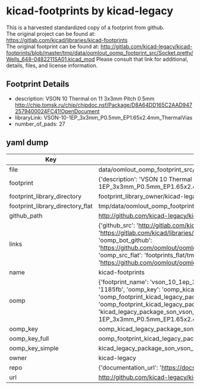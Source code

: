 # kicad-footprints by kicad-legacy  
This is a harvested standardized copy of a footprint from github.  
The original project can be found at:  
https://gitlab.com/kicad/libraries/kicad-footprints  
The original footprint can be found at:
http://gitlab.com/kicad-legacy/kicad-footprints/blob/master/tmp/data/oomlout_oomp_footprint_src/Socket.pretty/Wells_648-0482211SA01.kicad_mod
Please consult that link for additional, details, files, and license information.  
## Footprint Details
* description: VSON 10 Thermal on 11 3x3mm Pitch 0.5mm http://chip.tomsk.ru/chip/chipdoc.nsf/Package/D8A64DD165C2AAD9472579400024FC41!OpenDocument  
* libraryLink: VSON-10-1EP_3x3mm_P0.5mm_EP1.65x2.4mm_ThermalVias  
* number_of_pads: 27  
## yaml dump  
| Key | Value |  
| --- | --- |  
| file | data/oomlout_oomp_footprint_src/kicad-footprints/Package_SON.pretty/VSON-10-1EP_3x3mm_P0.5mm_EP1.65x2.4mm_ThermalVias.kicad_mod |  
| footprint | {'description': 'VSON 10 Thermal on 11 3x3mm Pitch 0.5mm http://chip.tomsk.ru/chip/chipdoc.nsf/Package/D8A64DD165C2AAD9472579400024FC41!OpenDocument', 'libraryLink': 'VSON-10-1EP_3x3mm_P0.5mm_EP1.65x2.4mm_ThermalVias', 'number_of_pads': 27} |  
| footprint_library_directory | footprint_library_owner/kicad-legacy_kicad-footprints |  
| footprint_library_directory_flat | tmp/data/oomlout_oomp_footprint_src/footprints_flat/kicad_legacy_package_son_vson_10_1ep_3x3mm_p0_5mm_ep1_65x2_4mm_thermalvias/working |  
| github_path | http://github.com/kicad-legacy/kicad-footprints/blob/master/tmp/data/oomlout_oomp_footprint_src/Package_SON.pretty/VSON-10-1EP_3x3mm_P0.5mm_EP1.65x2.4mm_ThermalVias.kicad_mod |  
| links | {'github_src': 'http://gitlab.com/kicad-legacy/kicad-footprints/blob/master/tmp/data/oomlout_oomp_footprint_src/Socket.pretty/Wells_648-0482211SA01.kicad_mod', 'github_src_repo': 'https://gitlab.com/kicad/libraries/kicad-footprints', 'oomp_bot': 'tmp/data/oomlout_oomp_footprint_src/footprints/kicad_legacy_package_son_vson_10_1ep_3x3mm_p0_5mm_ep1_65x2_4mm_thermalvias/working', 'oomp_bot_github': 'https://github.com/oomlout/oomlout_oomp_footprint_bot/tree/main/tmp/data/oomlout_oomp_footprint_src/footprints/kicad_legacy_package_son_vson_10_1ep_3x3mm_p0_5mm_ep1_65x2_4mm_thermalvias/working', 'oomp_src_flat': 'footprints_flat/tmp/data/oomlout_oomp_footprint_src/footprints_flat/kicad_legacy_package_son_vson_10_1ep_3x3mm_p0_5mm_ep1_65x2_4mm_thermalvias/working', 'oomp_src_flat_github': 'https://github.com/oomlout/oomlout_oomp_footprint_src/tree/main/tmp/data/oomlout_oomp_footprint_src/footprints_flat/kicad_legacy_package_son_vson_10_1ep_3x3mm_p0_5mm_ep1_65x2_4mm_thermalvias/working'} |  
| name | kicad-footprints |  
| oomp | {'footprint_name': 'vson_10_1ep_3x3mm_p0_5mm_ep1_65x2_4mm_thermalvias', 'library_name': 'package_son', 'md5': '1185fb974c050bbb60a536201dbe17c6', 'md5_10': '1185fb974c', 'md5_5': '1185f', 'md5_6': '1185fb', 'oomp_key': 'oomp_kicad_legacy_package_son_vson_10_1ep_3x3mm_p0_5mm_ep1_65x2_4mm_thermalvias', 'oomp_key_extra': 'oomp_footprint_kicad_legacy_package_son_vson_10_1ep_3x3mm_p0_5mm_ep1_65x2_4mm_thermalvias', 'oomp_key_full': 'oomp_footprint_kicad_legacy_package_son_vson_10_1ep_3x3mm_p0_5mm_ep1_65x2_4mm_thermalvias_1185fb', 'oomp_key_simple': 'kicad_legacy_package_son_vson_10_1ep_3x3mm_p0_5mm_ep1_65x2_4mm_thermalvias', 'original_filename': 'data/oomlout_oomp_footprint_src/kicad-footprints/Package_SON.pretty/VSON-10-1EP_3x3mm_P0.5mm_EP1.65x2.4mm_ThermalVias.kicad_mod', 'owner_name': 'kicad_legacy'} |  
| oomp_key | oomp_kicad_legacy_package_son_vson_10_1ep_3x3mm_p0_5mm_ep1_65x2_4mm_thermalvias |  
| oomp_key_full | oomp_footprint_kicad_legacy_package_son_vson_10_1ep_3x3mm_p0_5mm_ep1_65x2_4mm_thermalvias |  
| oomp_key_simple | kicad_legacy_package_son_vson_10_1ep_3x3mm_p0_5mm_ep1_65x2_4mm_thermalvias |  
| owner | kicad-legacy |  
| repo | {'documentation_url': 'https://docs.github.com/rest/repos/repos#get-a-repository', 'message': 'Not Found'} |  
| url | http://github.com/kicad-legacy/kicad-footprints |  

